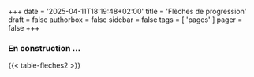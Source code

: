+++
date = '2025-04-11T18:19:48+02:00'
title = 'Flèches de progression'
draft = false
authorbox = false
sidebar = false
tags = [ 'pages' ]
pager = false
+++

<h3>En construction ...</h3>

{{< table-fleches2 >}}